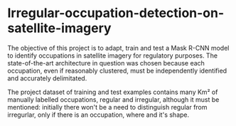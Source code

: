 # Irregular-occupation-detection-on-satellite-imagery

The objective of this project is to adapt, train and test a Mask R-CNN model to identify occupations in satellite imagery for regulatory purposes. The state-of-the-art architecture in question was chosen because each occupation, even if reasonably clustered, must be independently identified and accurately delimitated.

The project dataset of training and test examples contains many Km² of manually labelled occupations, regular and irregular, although it must be mentioned: initially there won't be a need to distinguish regular from irregurlar, only if there is an occupation, where and it's shape.
